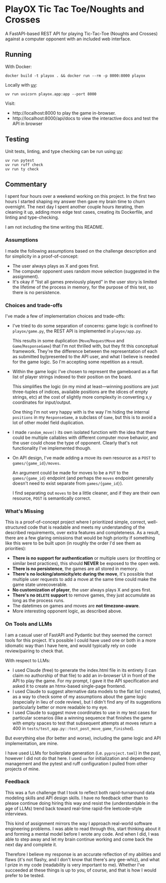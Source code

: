 # PlayOX Tic Tac Toe/Noughts and Crosses

A FastAPI-based REST API for playing Tic-Tac-Toe (Noughts and Crosses) against a computer opponent with an included web interface.

## Running

With Docker:

```
docker build -t playox . && docker run --rm -p 8000:8000 playox
```

Locally with [uv](https://docs.astral.sh/uv/):

```
uv run uvicorn playox.app:app --port 8000
```

Visit:

- http://localhost:8000 to play the game in-browser.
- http://localhost:8000/api/docs to view the interactive docs and test the API in browser

## Testing

Unit tests, linting, and type checking can be run using [uv](https://docs.astral.sh/uv/):

```
uv run pytest
uv run ruff check
uv run ty check
```

## Commentary

I spent four hours over a weekend working on this project. In the first two hours I started shaping my answer then gave my brain time to churn overnight. The next day I spent another couple hours iterating, then cleaning it up, adding more edge test cases, creating its Dockerfile, and linting and type-checking.

I am not including the time writing this README.

### Assumptions

I made the following assumptions based on the challenge description and for simplicity in a proof-of-concept:

- The user always plays as X and goes first.
- The computer opponent uses random move selection (suggested in the assignment).
- It's okay if "list all games previously played" in the user story is limited the lifetime of the process in memory, for the purpose of this test, so there is no persistence.

### Choices and trade-offs

I've made a few of implementation choices and trade-offs:

- I've tried to do some separation of concerns: game logic is confined to `playox/game.py`, the REST API is implemented in `playox/app.py`.

  This results in some duplication (`Move`/`RequestMove` and `Game`/`ResponseGame`) that I'm not thrilled with, but they fit this conceptual framework. They're the difference between the representation of each as submitted by/presented to the API user, and what I believe is needed for the game logic. So I'm accepting some repetition as a result.

- Within the game logic I've chosen to represent the gameboard as a flat list of player strings indexed to their position on the board.

  This simplifies the logic (in my mind at least—winning positions are just three-tuples of indices, available positions are the idices of empty strings, etc) at the cost of slightly more complexity in converting x,y coordinates for input/output.

  One thing I'm not very happy with is the way I'm hiding the internal `positions` in my `ResponseGame`, a subclass of `Game`, but this is to avoid a lot of other model field duplication.

- I made `random_move()` its own isolated function with the idea that there could be multiple callables with different computer move behavior, and the user could chose the type of opponent. Clearly that's not functionality I've implemented though.

- On API design, I've made adding a move its own resource as a `POST` to `games/{game_id}/moves`.

  An argument could be made for moves to be a `PUT` to the `games/{game_id}` endpoint (and perhaps the `moves` endpoint generally doesn't need to exist separate from `games/{game_id}`).

  I find separating out `moves` to be a little cleaner, and if they are their own resource, `POST` is semantically correct.

### What's Missing

This is a proof-of-concept project where I prioritized simple, correct, well-structured code that is readable and meets my understanding of the described requirements, over extra features and completeness. As a result, there are a few glaring omissions that would be high priority if something like this were to be built upon (in roughly the order I'd see them as priorities):

- **There is no support for authentication** or multiple users (or throttling or similar best practices), this should **NEVER** be exposed to the open web.
- **There is no persistence**, the games are all stored in memory.
- **There's no locking/atomicity/etc during the move**, it's possible that multiple user requests to add a move at the same time could make the game state unrecoverable.
- **No customization of player**, the user always plays X and goes first.
- **There's no `DELETE` support** to remove games, they just accumulate as long as the process runs.
- The datetimes on games and moves are **not timezone-aware**.
- More interesting opponent logic, as described above.

### On Tools and LLMs

I am a casual user of FastAPI and Pydantic but they seemed the correct tools for this project. It's possible I could have used one or both in a more idiomatic way than I have here, and would typically rely on code review/pairing to check that.

With respect to LLMs:

- I used Claude (free) to generate the index.html file in its entirety (I can claim no authorship of that file) to add an in-browser UI in front of the API to play the game. For my prompt, I gave it the API specification and asked it to create an htmx-based single-page frontend.
- I used Claude to suggest alternative data models to the flat list I created, as a way to check some of my assumptions about the game logic (especially in lieu of code review), but I didn't find any of its suggestions particularly better or more readable to my eye.
- I used Claude to suggest move coordinates to use in my test cases for particular scenarios (like a winning sequence that finishes the game with empty spaces to test that subsequent attempts at moves return a 400 in `tests/test_app.py::test_post_move_game_finished`).

But everything else (for better and worse), including the game logic and API implementation, are mine.

I have used LLMs for boilerplate generation (i.e. `pyproject.toml`) in the past, however I did not do that here. I used `uv` for initialization and dependency management and the pytest and ruff configuration I pulled from other projects of mine.

### Feedback

This was a fun challenge that I took to reflect both rapid-turnaround data modeling skills and API design skills. I have no feedback other than to please continue doing hiring this way and resist the (understandable in the age of LLMs) trend back toward real-time rapid-fire leetcode-style interviews.

This kind of assignment mirrors the way I approach real-world software engineering problems. I was able to read through this, start thinking about it and forming a mental model before I wrote any code. And when I did, I was able to step away and let my brain continue working and come back the next day and complete it.

Therefore I believe my response is an accurate reflection of my abilities and flaws (it's not flashy, and I don't know that there's any gee-whiz), and what I prize in my code (readability is very important to me). Whether I've succeeded at these things is up to you, of course, and that is how I would prefer to be tested.
